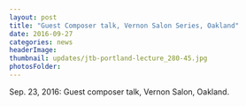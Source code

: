 ```yaml
---
layout: post
title: "Guest Composer talk, Vernon Salon Series, Oakland"
date: 2016-09-27
categories: news
headerImage:
thumbnail: updates/jtb-portland-lecture_280-45.jpg
photosFolder:
---
```


Sep. 23, 2016: Guest composer talk, Vernon Salon, Oakland.
